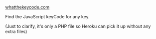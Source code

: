 [whatthekeycode.com](http://whatthekeycode.com)

Find the JavaScript keyCode for any key.

(Just to clarify, it's only a PHP file so Heroku can pick it up without any extra files)
